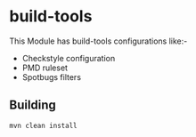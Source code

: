# build-tools
This Module has build-tools configurations like:-

* Checkstyle configuration
* PMD ruleset
* Spotbugs filters

## Building
```
mvn clean install
```
